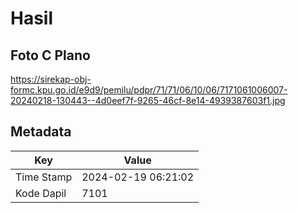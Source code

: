 # Hasil

## Foto C Plano

https://sirekap-obj-formc.kpu.go.id/e9d9/pemilu/pdpr/71/71/06/10/06/7171061006007-20240218-130443--4d0eef7f-9265-46cf-8e14-4939387603f1.jpg


## Metadata

| Key        | Value               |
| ---------- | ------------------- |
| Time Stamp | 2024-02-19 06:21:02 |
| Kode Dapil | 7101                |



